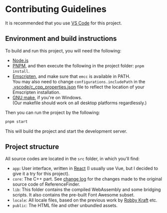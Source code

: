 # Contributing Guidelines

It is recommended that you use [VS Code](https://code.visualstudio.com/) for this project.

## Environment and build instructions

To build and run this project, you will need the following:
- [Node.js](https://nodejs.org/)
- [PNPM](https://pnpm.io/), and then execute the following in the project folder: `pnpm install`.
- [Emscripten](https://emscripten.org/), and make sure that `emcc` is available in PATH.\
	You may also need to change `configurations.includePath` in the [.vscode/c_cpp_properties.json](./.vscode/c_cpp_properties.json) file to reflect the location of your Emscripten installation.
- [GNU make](https://community.chocolatey.org/packages/make), if you're on Windows.\
	(Our makefile should work on all desktop platforms regardlessly.)

Then you can run the project by the following:

```bash
pnpm start
```

This will build the project and start the development server.

## Project structure

All source codes are located in the `src` folder, in which you'll find:

- `app`: User interface, written in [React](https://react.dev/) (I usually use Vue, but I decided to give it a try for this project).
- `core`: The C++ part. See [change log](./CHANGELOG.md) for the changes made to the original source code of ReferenceFinder.
- `lib`: This folder contains the compiled WebAssembly and some bridging scripts. It also contains the pre-built Font Awesome subset.
- `locale`: All locale files, based on the previous work by [Robby Kraft](https://github.com/robbykraft/ReferenceFinder) etc.
- `public`: The HTML file and other unbundled assets.
